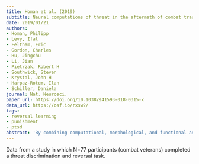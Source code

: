 ```yaml
---
title: Homan et al. (2019)
subtitle: Neural computations of threat in the aftermath of combat trauma
date: 2019/01/21
authors:
- Homan, Philipp
- Levy, Ifat
- Feltham, Eric
- Gordon, Charles
- Hu, Jingchu
- Li, Jian
- Pietrzak, Robert H
- Southwick, Steven
- Krystal, John H
- Harpaz-Rotem, Ilan
- Schiller, Daniela
journal: Nat. Neurosci.
paper_url: https://doi.org/10.1038/s41593-018-0315-x
data_url: https://osf.io/rxsw2/
tags:
- reversal learning
- punishment
- ptsd
abstract: 'By combining computational, morphological, and functional analyses, this study relates latent markers of associative threat learning to overt post-traumatic stress disorder (PTSD) symptoms in combat veterans. Using reversal learning, we found that symptomatic veterans showed greater physiological adjustment to cues that did not predict what they had expected, indicating greater sensitivity to prediction errors for negative outcomes. This exaggerated weighting of prediction errors shapes the dynamic learning rate (associability) and value of threat predictive cues. The degree to which the striatum tracked the associability partially mediated the positive correlation between prediction-error weights and PTSD symptoms, suggesting that both increased prediction-error weights and decreased striatal tracking of associability independently contribute to PTSD symptoms. Furthermore, decreased neural tracking of value in the amygdala, in addition to smaller amygdala volume, independently corresponded to higher PTSD symptom severity. These results provide evidence for distinct neurocomputational contributions to PTSD symptoms.'
---
```


Data from a study in which N=77 participants (combat veterans) completed a threat discrimination and reversal task.
